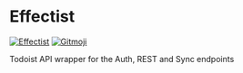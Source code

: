 # Effectist

[![Effectist](https://github.com/pixeldesu/effectist/actions/workflows/effectist.yml/badge.svg)](https://github.com/pixeldesu/effectist/actions/workflows/effectist.yml) [![Gitmoji](https://img.shields.io/badge/gitmoji-%20😜%20😍-FFDD67.svg)](https://gitmoji.dev)

Todoist API wrapper for the Auth, REST and Sync endpoints